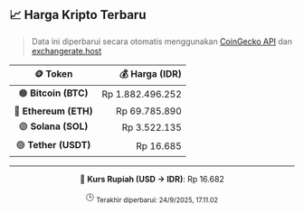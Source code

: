 

<!-- HARGA_KRIPTO -->
## 📈 Harga Kripto Terbaru

> Data ini diperbarui secara otomatis menggunakan [CoinGecko API](https://www.coingecko.com/) dan [exchangerate.host](https://exchangerate.host/)

<div align="center">

| 🪙 Token | 💰 Harga (IDR) |
|:------:|---------------:|
| 🟠 **Bitcoin (BTC)**   | Rp 1.882.496.252 |
| 🔵 **Ethereum (ETH)**  | Rp 69.785.890 |
| 🟣 **Solana (SOL)**    | Rp 3.522.135 |
| 🟢 **Tether (USDT)**   | Rp 16.685 |

---

💱 **Kurs Rupiah (USD → IDR)**: Rp 16.682

🕒 <sub>Terakhir diperbarui: 24/9/2025, 17.11.02</sub>

</div>
<!-- /HARGA_KRIPTO -->